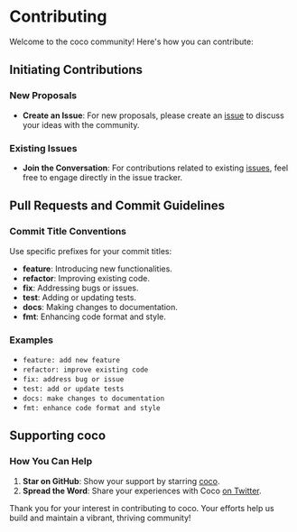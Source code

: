 # Contributing

Welcome to the coco community! Here's how you can contribute:

## Initiating Contributions

### New Proposals
- **Create an Issue**: For new proposals, please create an [issue](github.com/tobolabs/coco/issues) to discuss your ideas with the community.
### Existing Issues
- **Join the Conversation**: For contributions related to existing [issues](https://github.com/tobolabs/coco/issues), feel free to engage directly in the issue tracker.
## Pull Requests and Commit Guidelines

### Commit Title Conventions
Use specific prefixes for your commit titles:
- **feature**: Introducing new functionalities.
- **refactor**: Improving existing code.
- **fix**: Addressing bugs or issues.
- **test**: Adding or updating tests.
- **docs**: Making changes to documentation.
- **fmt**: Enhancing code format and style.


### Examples
- `feature: add new feature`
- `refactor: improve existing code`
- `fix: address bug or issue`
- `test: add or update tests`
- `docs: make changes to documentation`
- `fmt: enhance code format and style`

## Supporting coco

### How You Can Help
1. **Star on GitHub**: Show your support by starring [coco](https://github.com/tobolabs/coco/stargazers).
2. **Spread the Word**: Share your experiences with Coco [on Twitter](https://x.com/intent/tweet?text=Checkout%20coco%20%28https%3A%2F%2Fgithub.com%2Ftobolabs%2Fcoco%29%20-%20A%20lightweight%20go%20web%20framework%20just%20like%20express%20).

Thank you for your interest in contributing to coco. Your efforts help us build and maintain a vibrant, thriving community!